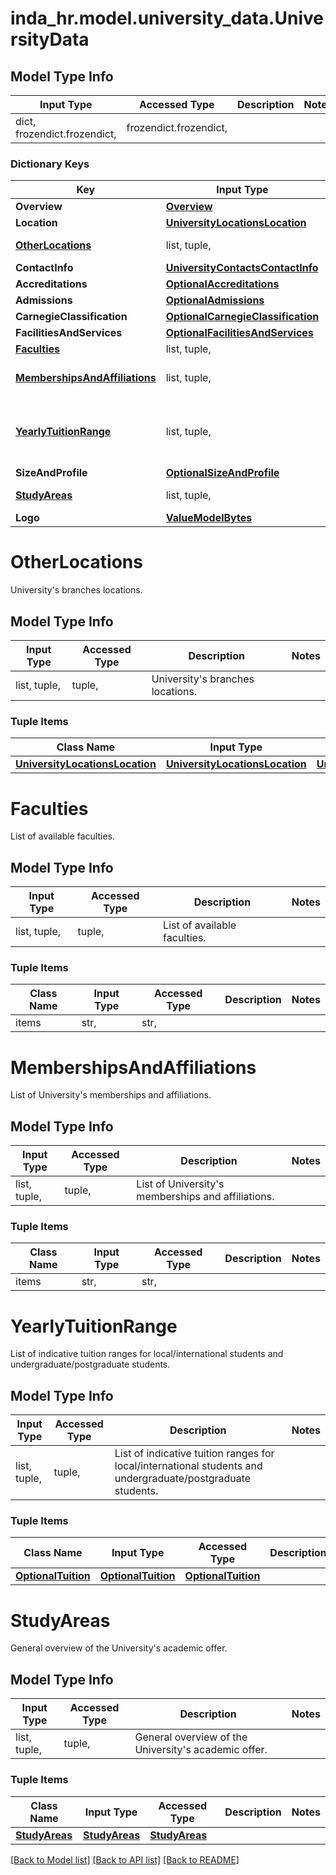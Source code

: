 # inda_hr.model.university_data.UniversityData

## Model Type Info
Input Type | Accessed Type | Description | Notes
------------ | ------------- | ------------- | -------------
dict, frozendict.frozendict,  | frozendict.frozendict,  |  | 

### Dictionary Keys
Key | Input Type | Accessed Type | Description | Notes
------------ | ------------- | ------------- | ------------- | -------------
**Overview** | [**Overview**](Overview.md) | [**Overview**](Overview.md) |  | 
**Location** | [**UniversityLocationsLocation**](UniversityLocationsLocation.md) | [**UniversityLocationsLocation**](UniversityLocationsLocation.md) |  | [optional] 
**[OtherLocations](#OtherLocations)** | list, tuple,  | tuple,  | University&#x27;s branches locations. | [optional] 
**ContactInfo** | [**UniversityContactsContactInfo**](UniversityContactsContactInfo.md) | [**UniversityContactsContactInfo**](UniversityContactsContactInfo.md) |  | [optional] 
**Accreditations** | [**OptionalAccreditations**](OptionalAccreditations.md) | [**OptionalAccreditations**](OptionalAccreditations.md) |  | [optional] 
**Admissions** | [**OptionalAdmissions**](OptionalAdmissions.md) | [**OptionalAdmissions**](OptionalAdmissions.md) |  | [optional] 
**CarnegieClassification** | [**OptionalCarnegieClassification**](OptionalCarnegieClassification.md) | [**OptionalCarnegieClassification**](OptionalCarnegieClassification.md) |  | [optional] 
**FacilitiesAndServices** | [**OptionalFacilitiesAndServices**](OptionalFacilitiesAndServices.md) | [**OptionalFacilitiesAndServices**](OptionalFacilitiesAndServices.md) |  | [optional] 
**[Faculties](#Faculties)** | list, tuple,  | tuple,  | List of available faculties. | [optional] 
**[MembershipsAndAffiliations](#MembershipsAndAffiliations)** | list, tuple,  | tuple,  | List of University&#x27;s memberships and affiliations. | [optional] 
**[YearlyTuitionRange](#YearlyTuitionRange)** | list, tuple,  | tuple,  | List of indicative tuition ranges for local/international students and undergraduate/postgraduate students. | [optional] 
**SizeAndProfile** | [**OptionalSizeAndProfile**](OptionalSizeAndProfile.md) | [**OptionalSizeAndProfile**](OptionalSizeAndProfile.md) |  | [optional] 
**[StudyAreas](#StudyAreas)** | list, tuple,  | tuple,  | General overview of the University&#x27;s academic offer. | [optional] 
**Logo** | [**ValueModelBytes**](ValueModelBytes.md) | [**ValueModelBytes**](ValueModelBytes.md) |  | [optional] 

# OtherLocations

University's branches locations.

## Model Type Info
Input Type | Accessed Type | Description | Notes
------------ | ------------- | ------------- | -------------
list, tuple,  | tuple,  | University&#x27;s branches locations. | 

### Tuple Items
Class Name | Input Type | Accessed Type | Description | Notes
------------- | ------------- | ------------- | ------------- | -------------
[**UniversityLocationsLocation**](UniversityLocationsLocation.md) | [**UniversityLocationsLocation**](UniversityLocationsLocation.md) | [**UniversityLocationsLocation**](UniversityLocationsLocation.md) |  | 

# Faculties

List of available faculties.

## Model Type Info
Input Type | Accessed Type | Description | Notes
------------ | ------------- | ------------- | -------------
list, tuple,  | tuple,  | List of available faculties. | 

### Tuple Items
Class Name | Input Type | Accessed Type | Description | Notes
------------- | ------------- | ------------- | ------------- | -------------
items | str,  | str,  |  | 

# MembershipsAndAffiliations

List of University's memberships and affiliations.

## Model Type Info
Input Type | Accessed Type | Description | Notes
------------ | ------------- | ------------- | -------------
list, tuple,  | tuple,  | List of University&#x27;s memberships and affiliations. | 

### Tuple Items
Class Name | Input Type | Accessed Type | Description | Notes
------------- | ------------- | ------------- | ------------- | -------------
items | str,  | str,  |  | 

# YearlyTuitionRange

List of indicative tuition ranges for local/international students and undergraduate/postgraduate students.

## Model Type Info
Input Type | Accessed Type | Description | Notes
------------ | ------------- | ------------- | -------------
list, tuple,  | tuple,  | List of indicative tuition ranges for local/international students and undergraduate/postgraduate students. | 

### Tuple Items
Class Name | Input Type | Accessed Type | Description | Notes
------------- | ------------- | ------------- | ------------- | -------------
[**OptionalTuition**](OptionalTuition.md) | [**OptionalTuition**](OptionalTuition.md) | [**OptionalTuition**](OptionalTuition.md) |  | 

# StudyAreas

General overview of the University's academic offer.

## Model Type Info
Input Type | Accessed Type | Description | Notes
------------ | ------------- | ------------- | -------------
list, tuple,  | tuple,  | General overview of the University&#x27;s academic offer. | 

### Tuple Items
Class Name | Input Type | Accessed Type | Description | Notes
------------- | ------------- | ------------- | ------------- | -------------
[**StudyAreas**](StudyAreas.md) | [**StudyAreas**](StudyAreas.md) | [**StudyAreas**](StudyAreas.md) |  | 

[[Back to Model list]](../../README.md#documentation-for-models) [[Back to API list]](../../README.md#documentation-for-api-endpoints) [[Back to README]](../../README.md)

